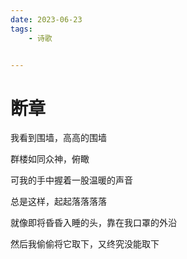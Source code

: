 ```yaml
---
date: 2023-06-23
tags:
	- 诗歌


---
```


# 断章

我看到围墙，高高的围墙

群楼如同众神，俯瞰

可我的手中握着一股温暖的声音

总是这样，起起落落落落

就像即将昏昏入睡的头，靠在我口罩的外沿

然后我偷偷将它取下，又终究没能取下

